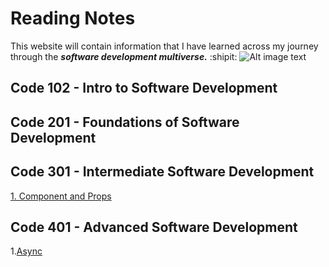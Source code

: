# Reading Notes

This website will contain information that I have learned across my journey through the ***software development multiverse.*** :shipit:
![Alt image text](https://i.picsum.photos/id/0/200/200.jpg?hmac=RZmZI0kb9l_aRWHFyOZUGyc8xsyV30HOJX8a4wuHWkA)

## Code 102 - Intro to Software Development

## Code 201 - Foundations of Software Development

## Code 301 - Intermediate Software Development
  [1. Component and Props](https://github.com/Cozhee/reading-notes/blob/main/301/Class01.md)

## Code 401 - Advanced Software Development
1.[Async](https://github.com/Cozhee/reading-notes/blob/main/401/Async%20Progamming)
